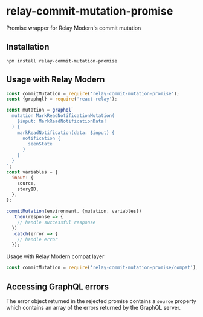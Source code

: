 # relay-commit-mutation-promise
Promise wrapper for Relay Modern's commit mutation

## Installation
```
npm install relay-commit-mutation-promise
```

## Usage with Relay Modern
```js
const commitMutation = require('relay-commit-mutation-promise');
const {graphql} = require('react-relay');

const mutation = graphql`
  mutation MarkReadNotificationMutation(
    $input: MarkReadNotificationData!
  ) {
    markReadNotification(data: $input) {
      notification {
        seenState
      }
    }
  }
`;
const variables = {
  input: {
    source,
    storyID,
  },
};

commitMutation(environment, {mutation, variables})
  .then(response => {
    // handle successful response
  })
  .catch(error => {
    // handle error
  });
```

Usage with Relay Modern compat layer
```js
const commitMutation = require('relay-commit-mutation-promise/compat');
```
## Accessing GraphQL errors
The error object returned in the rejected promise contains a `source` property which contains an array of the errors returned by the GraphQL server.
